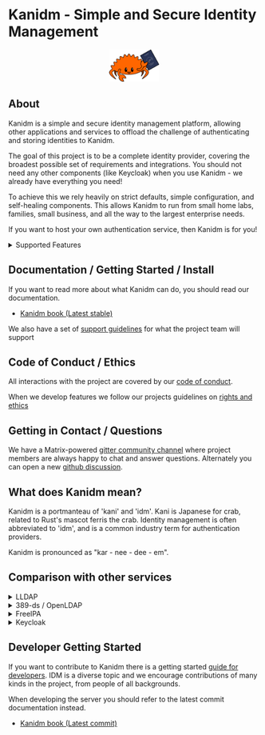 # Kanidm - Simple and Secure Identity Management

<p align="center">
  <img src="https://raw.githubusercontent.com/kanidm/kanidm/master/artwork/logo-small.png" width="20%" height="auto" />
</p>

## About

Kanidm is a simple and secure identity management platform, allowing other applications and services
to offload the challenge of authenticating and storing identities to Kanidm.

The goal of this project is to be a complete identity provider, covering the broadest possible set
of requirements and integrations. You should not need any other components (like Keycloak) when you
use Kanidm - we already have everything you need!

To achieve this we rely heavily on strict defaults, simple configuration, and self-healing
components. This allows Kanidm to run from small home labs, families, small business, and all the
way to the largest enterprise needs.

If you want to host your own authentication service, then Kanidm is for you!

<details><summary>Supported Features</summary>

Kanidm supports:

- Passkeys (webauthn) for secure cryptographic authentication
- Attested Passkeys for high security environments
- Oauth2/OIDC Authentication provider for web SSO
- Application Portal allowing easy access to linked applications
- Linux/Unix integration with TPM secured offline authentication
- SSH key distribution to Linux/Unix systems
- RADIUS for network and VPN authentication
- Read only LDAPS gateway for Legacy Systems
- Complete CLI tooling for Administration
- A WebUI for User Self Service
- Two node high availability using database replication

</details>

## Documentation / Getting Started / Install

If you want to read more about what Kanidm can do, you should read our documentation.

- [Kanidm book (Latest stable)](https://kanidm.github.io/kanidm/stable/)

We also have a set of
[support guidelines](https://github.com/kanidm/kanidm/blob/master/book/src/support.md) for what the
project team will support

## Code of Conduct / Ethics

All interactions with the project are covered by our [code of conduct].

When we develop features we follow our projects guidelines on [rights and ethics]

[code of conduct]: https://github.com/kanidm/kanidm/blob/master/CODE_OF_CONDUCT.md
[rights and ethics]: https://github.com/kanidm/kanidm/blob/master/book/src/developers/ethics.md

## Getting in Contact / Questions

We have a Matrix-powered [gitter community channel] where project members are always happy to chat
and answer questions. Alternately you can open a new [github discussion].

[gitter community channel]: https://app.gitter.im/#/room/#kanidm_community:gitter.im
[github discussion]: https://github.com/kanidm/kanidm/discussions

## What does Kanidm mean?

Kanidm is a portmanteau of 'kani' and 'idm'. Kani is Japanese for crab, related to Rust's mascot
ferris the crab. Identity management is often abbreviated to 'idm', and is a common industry term
for authentication providers.

Kanidm is pronounced as "kar - nee - dee - em".

## Comparison with other services

<details><summary>LLDAP</summary>
[LLDAP](https://github.com/nitnelave/lldap) is a similar project aiming for a small and easy to
administer LDAP server with a web administration portal. Both projects use the
[Kanidm LDAP bindings](https://github.com/kanidm/ldap3), and have many similar ideas.

The primary benefit of Kanidm over LLDAP is that Kanidm offers a broader set of "built in" features
like Oauth2 and OIDC. To use these from LLDAP you need an external portal like Keycloak. However
that is also a strength of LLDAP is that is offers "less" which may make it easier to administer and
deploy for you.

While LLDAP offers a simple Web UI as the primary user management frontend, Kanidm currently only
offers administration functionality via its CLI. The Kanidm Web UI is tailored to user interactions.

If Kanidm is too complex for your needs, you should check out LLDAP as a smaller alternative. If you
want a project which has a broader feature set out of the box, then Kanidm will be a better fit.

</details>

<details><summary>389-ds / OpenLDAP</summary>
Both 389-ds and OpenLDAP are generic LDAP servers. This means they only provide LDAP and you need to
bring your own IDM components - you need your own OIDC portal, webui's for self service, commandline
tools to administer and more.

If you need the highest levels of customisation possible from your LDAP deployment, then these are
probably better alternatives. If you want a service that is easy to setup and focused on IDM, then
Kanidm is a better choice.

Kanidm was originally inspired by many elements of both 389-ds and OpenLDAP. Already Kanidm is as
fast as (or faster than) 389-ds for performance and scaling as a directory service while having a
richer feature set.

</details>

<details><summary>FreeIPA</summary>
FreeIPA is another identity management service for Linux/Unix, and ships a huge number of features
from LDAP, Kerberos, DNS, Certificate Authority, and more.

FreeIPA however is a complex system, with a huge amount of parts and configuration. This adds a lot
of resource overhead and difficulty for administration and upgrades.

Kanidm aims to have the features richness of FreeIPA, but without the resource and administration
overheads. If you want a complete IDM package, but in a lighter footprint and easier to manage, then
Kanidm is probably for you. In testing with 3000 users + 1500 groups, Kanidm is 3 times faster for
search operations and 5 times faster for modification and addition of entries (your results may
differ however, but generally Kanidm is much faster than FreeIPA).

</details>

<details><summary>Keycloak</summary>
Keycloak is an OIDC/Oauth2/SAML provider. It allows you to layer on Webauthn to existing IDM systems.
Keycloak can operate as a stand alone IDM but generally is a component attached to an existing LDAP
server or similar.

Keycloak requires a significant amount of configuration and experience to deploy. It allows high
levels of customisation to every detail of it's authentication work flows, which makes it harder to
start with in many cases.

Kanidm does NOT require Keycloak to provide services such as Oauth2 and integrates many of the
elements in a simpler and correct way out of the box in comparison.

</details>

## Developer Getting Started

If you want to contribute to Kanidm there is a getting started [guide for developers]. IDM is a
diverse topic and we encourage contributions of many kinds in the project, from people of all
backgrounds.

When developing the server you should refer to the latest commit documentation instead.

- [Kanidm book (Latest commit)](https://kanidm.github.io/kanidm/master/)

[guide for developers]: https://github.com/kanidm/kanidm/blob/master/book/src/developers/readme.md
